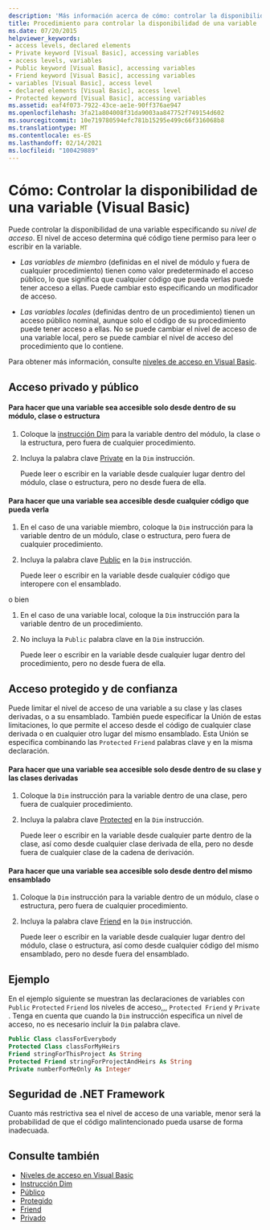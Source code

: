```yaml
---
description: 'Más información acerca de cómo: controlar la disponibilidad de una variable (Visual Basic)'
title: Procedimiento para controlar la disponibilidad de una variable
ms.date: 07/20/2015
helpviewer_keywords:
- access levels, declared elements
- Private keyword [Visual Basic], accessing variables
- access levels, variables
- Public keyword [Visual Basic], accessing variables
- Friend keyword [Visual Basic], accessing variables
- variables [Visual Basic], access level
- declared elements [Visual Basic], access level
- Protected keyword [Visual Basic], accessing variables
ms.assetid: eaf4f073-7922-43ce-ae1e-90ff376ae947
ms.openlocfilehash: 3fa21a804008f31da9003aa847752f749154d602
ms.sourcegitcommit: 10e719780594efc781b15295e499c66f316068b8
ms.translationtype: MT
ms.contentlocale: es-ES
ms.lasthandoff: 02/14/2021
ms.locfileid: "100429889"
---
```

# <a name="how-to-control-the-availability-of-a-variable-visual-basic"></a>Cómo: Controlar la disponibilidad de una variable (Visual Basic)

Puede controlar la disponibilidad de una variable especificando su *nivel de acceso*. El nivel de acceso determina qué código tiene permiso para leer o escribir en la variable.  
  
- *Las variables de miembro* (definidas en el nivel de módulo y fuera de cualquier procedimiento) tienen como valor predeterminado el acceso público, lo que significa que cualquier código que pueda verlas puede tener acceso a ellas. Puede cambiar esto especificando un modificador de acceso.  
  
- *Las variables locales* (definidas dentro de un procedimiento) tienen un acceso público nominal, aunque solo el código de su procedimiento puede tener acceso a ellas. No se puede cambiar el nivel de acceso de una variable local, pero se puede cambiar el nivel de acceso del procedimiento que lo contiene.  
  
 Para obtener más información, consulte [niveles de acceso en Visual Basic](access-levels.md).  
  
## <a name="private-and-public-access"></a>Acceso privado y público  
  
#### <a name="to-make-a-variable-accessible-only-from-within-its-module-class-or-structure"></a>Para hacer que una variable sea accesible solo desde dentro de su módulo, clase o estructura  
  
1. Coloque la [instrucción Dim](../../../language-reference/statements/dim-statement.md) para la variable dentro del módulo, la clase o la estructura, pero fuera de cualquier procedimiento.  
  
2. Incluya la palabra clave [Private](../../../language-reference/modifiers/private.md) en la `Dim` instrucción.  
  
     Puede leer o escribir en la variable desde cualquier lugar dentro del módulo, clase o estructura, pero no desde fuera de ella.  
  
#### <a name="to-make-a-variable-accessible-from-any-code-that-can-see-it"></a>Para hacer que una variable sea accesible desde cualquier código que pueda verla  
  
1. En el caso de una variable miembro, coloque la `Dim` instrucción para la variable dentro de un módulo, clase o estructura, pero fuera de cualquier procedimiento.  
  
2. Incluya la palabra clave [Public](../../../language-reference/modifiers/public.md) en la `Dim` instrucción.  
  
     Puede leer o escribir en la variable desde cualquier código que interopere con el ensamblado.  
  
 o bien  
  
1. En el caso de una variable local, coloque la `Dim` instrucción para la variable dentro de un procedimiento.  
  
2. No incluya la `Public` palabra clave en la `Dim` instrucción.  
  
     Puede leer o escribir en la variable desde cualquier lugar dentro del procedimiento, pero no desde fuera de ella.  
  
## <a name="protected-and-friend-access"></a>Acceso protegido y de confianza  

 Puede limitar el nivel de acceso de una variable a su clase y las clases derivadas, o a su ensamblado. También puede especificar la Unión de estas limitaciones, lo que permite el acceso desde el código de cualquier clase derivada o en cualquier otro lugar del mismo ensamblado. Esta Unión se especifica combinando las `Protected` `Friend` palabras clave y en la misma declaración.  
  
#### <a name="to-make-a-variable-accessible-only-from-within-its-class-and-any-derived-classes"></a>Para hacer que una variable sea accesible solo desde dentro de su clase y las clases derivadas  
  
1. Coloque la `Dim` instrucción para la variable dentro de una clase, pero fuera de cualquier procedimiento.  
  
2. Incluya la palabra clave [Protected](../../../language-reference/modifiers/protected.md) en la `Dim` instrucción.  
  
     Puede leer o escribir en la variable desde cualquier parte dentro de la clase, así como desde cualquier clase derivada de ella, pero no desde fuera de cualquier clase de la cadena de derivación.  
  
#### <a name="to-make-a-variable-accessible-only-from-within-the-same-assembly"></a>Para hacer que una variable sea accesible solo desde dentro del mismo ensamblado  
  
1. Coloque la `Dim` instrucción para la variable dentro de un módulo, clase o estructura, pero fuera de cualquier procedimiento.  
  
2. Incluya la palabra clave [Friend](../../../language-reference/modifiers/friend.md) en la `Dim` instrucción.  
  
     Puede leer o escribir en la variable desde cualquier lugar dentro del módulo, clase o estructura, así como desde cualquier código del mismo ensamblado, pero no desde fuera del ensamblado.  
  
## <a name="example"></a>Ejemplo  

 En el ejemplo siguiente se muestran las declaraciones de variables con `Public` `Protected` `Friend` los niveles de acceso,,, `Protected Friend` y `Private` . Tenga en cuenta que cuando la `Dim` instrucción especifica un nivel de acceso, no es necesario incluir la `Dim` palabra clave.  
  
```vb  
Public Class classForEverybody  
Protected Class classForMyHeirs  
Friend stringForThisProject As String  
Protected Friend stringForProjectAndHeirs As String  
Private numberForMeOnly As Integer  
```  
  
## <a name="net-framework-security"></a>Seguridad de .NET Framework  

 Cuanto más restrictiva sea el nivel de acceso de una variable, menor será la probabilidad de que el código malintencionado pueda usarse de forma inadecuada.  
  
## <a name="see-also"></a>Consulte también

- [Niveles de acceso en Visual Basic](access-levels.md)
- [Instrucción Dim](../../../language-reference/statements/dim-statement.md)
- [Público](../../../language-reference/modifiers/public.md)
- [Protegido](../../../language-reference/modifiers/protected.md)
- [Friend](../../../language-reference/modifiers/friend.md)
- [Privado](../../../language-reference/modifiers/private.md)
